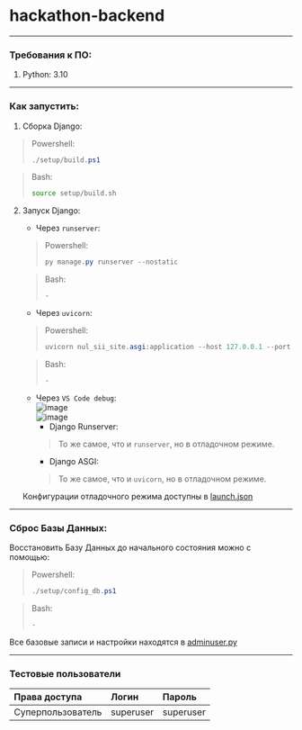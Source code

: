 # hackathon-backend
***
### Требования к ПО:
1. Python: 3.10
***
### Как запустить:
1. Сборка Django:
> Powershell:
> ```powershell
> ./setup/build.ps1
> ```

> Bash:
> ```bash
> source setup/build.sh
> ```
2. Запуск Django:
    * Через ```runserver```:
    >Powershell:
    >```powershell
    >py manage.py runserver --nostatic
    >```
    
    >Bash:
    >```bash
    >-
    >```
    * Через ```uvicorn```:
    >Powershell:
    >```powershell
    >uvicorn nul_sii_site.asgi:application --host 127.0.0.1 --port 8800 --reload --log-level info
    >```
    
    >Bash:
    >```bash
    >-
    >```
    * Через ```VS Code debug```:\
    ![image](https://github.com/hentaibaka/handwriting-recognition-service-backend/assets/61946499/a8d5754a-68c6-4f5b-a1f0-e5912240634a)\
    ![image](https://github.com/hentaibaka/handwriting-recognition-service-backend/assets/61946499/e39a1df1-6fa0-4678-850f-422394fcabf3)
      * Django Runserver:
      > То же самое, что и ```runserver```, но в отладочном режиме.
      * Django ASGI:
      > То же самое, что и ```uvicorn```, но в отладочном режиме.

    Конфигурации отладочного режима доступны в [launch.json](.vscode/launch.json)
***
### Сброс Базы Данных:
Восстановить Базу Данных до начального состояния можно с помощью:
> Powershell:
> ```powershell
> ./setup/config_db.ps1
> ```

> Bash:
> ```bash
> -
> ```

Все базовые записи и настройки находятся в [adminuser.py](setup/adminuser.py)
***
### Тестовые пользователи
| Права доступа | Логин | Пароль |
| :-| :- | :- |
| Суперпользователь | superuser | superuser |
